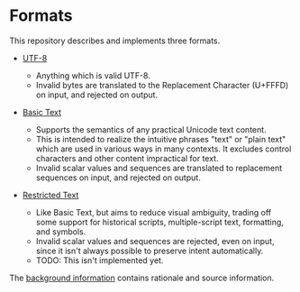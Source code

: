 # Formats

This repository describes and implements three formats.

 - [UTF-8](utf-8.md)
   - Anything which is valid UTF-8.
   - Invalid bytes are translated to the Replacement Character (U+FFFD) on
     input, and rejected on output.

 - [Basic Text](basic-text.md)
   - Supports the semantics of any practical Unicode text content.
   - This is intended to realize the intuitive phrases "text" or "plain text"
     which are used in various ways in many contexts. It excludes control
     characters and other content impractical for text.
   - Invalid scalar values and sequences are translated to replacement
     sequences on input, and rejected on output.

 - [Restricted Text](restricted-text.md)
   - Like Basic Text, but aims to reduce visual ambiguity, trading off
     some support for historical scripts, multiple-script text, formatting,
     and symbols.
   - Invalid scalar values and sequences are rejected, even on input, since it
     isn't always possible to preserve intent automatically.
   - TODO: This isn't implemented yet.

The [background information] contains rationale and source information.

[background information]: background.md
